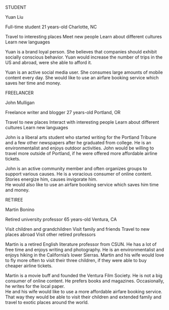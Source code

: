 
STUDENT

Yuan Liu

Full-time student
21 years-old
Charlotte, NC

Travel to interesting places
Meet new people
Learn about different cultures
Learn new languages

Yuan is a brand loyal person. She believes that companies should exhibit socially conscious behavior. 
Yuan would increase the number of trips in the US and abroad, were she able to afford it. 

Yuan is an active social media user. She consumes large amounts of mobile content every day. 
She would like to use an airfare booking service which saves her time and money. 



FREELANCER

John Mulligan

Freelance writer and blogger
27 years-old
Portland, OR

Travel to new places
Interact with interesting people
Learn about different cultures
Learn new languages

John is a liberal arts student who started writing for the Portland Tribune and a few other newspapers after he graduated from college. He is an environmentalist and enjoys outdoor activities. 
John would be willing to travel more outside of Portland, if he were offered more affordable airline tickets. 

John is an active community member and often organizes groups to support various causes. 
He is a voracious consumer of online content. Stories energize him, causes invigorate him.  
He would also like to use an airfare booking service which saves him time and money. 



RETIREE

Martin Bonino

Retired university professor
65 years-old
Ventura, CA

Visit children and grandchildren
Visit family and friends
Travel to new places abroad
Visit other retired professors

Martin is a retired English literature professor from CSUN. He has a lot of free time and enjoys writing and photography. 
He is an environmentalist and enjoys hiking in the California’s lower Sierras. 
Martin and his wife would love to fly more often to visit their three children, if they were able to buy cheaper airline tickets. 

Martin is a movie buff and founded the Ventura Film Society. He is not a big consumer of online content. 
He prefers books and magazines. Occasionally, he writes for the local paper.   
He and his wife would like to use a more affordable airfare booking service. 
That way they would be able to visit their children and extended family and travel to exotic places around the world.





